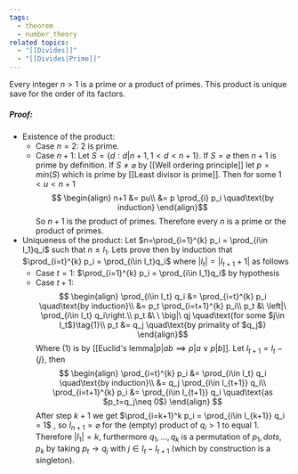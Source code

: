 ```yaml
---
tags:
  - theorem
  - number_theory
related topics:
  - "[[Divides]]"
  - "[[Divides|Prime]]"
---
```

Every integer $n>1$ is a prime or a product of primes. This product is unique save for the order of its factors.
##### Proof:
- Existence of the product:
	- Case $n=2$:
		$2$ is prime.
	- Case $n+1$:
		Let $S=\{d:d|n+1, 1<d<n+1\}$. If $S=\varnothing$ then $n+1$ is prime by definition. If $S\neq \varnothing$ by [[Well ordering principle]] let $p=min(S)$ which is prime by [[Least divisor is prime]]. Then for some $1<u<n+1$$$
		\begin{align}
			n+1 &= pu\\
				&= p \prod_{i} p_i \quad\text{by induction}
		\end{align}$$
		So $n+1$ is the product of primes.
	Therefore every $n$ is a prime or the product of primes.
- Uniqueness of the product:
	Let $n=\prod_{i=1}^{k} p_i = \prod_{i\in I_1}q_i$ such that $n \leq I_1$. Lets prove then by induction that $\prod_{i=t}^{k} p_i = \prod_{i\in I_t}q_i$ where $|I_t| = |I_{t+1}+1|$ as follows
	- Case $t=1$:
		$\prod_{i=1}^{k} p_i = \prod_{i\in I_1}q_i$ by hypothesis
	- Case $t+1$:$$
		\begin{align}
			\prod_{i\in I_t} q_i 
				&= \prod_{i=t}^{k} p_i
					\quad\text{by induction}\\
				&= p_t \prod_{i=t+1}^{k} p_i\\
			p_t 
				&\ \left|\ \prod_{i\in I_t} q_i\right.\\
			p_t &\ \ \big|\ qj
				\quad\text{for some $j\in I_t$}\tag{1}\\
			p_t &= q_j \quad\text{by primality of $q_j$}
		\end{align}$$Where $(1)$ is by [[Euclid's lemma|$p|ab \implies p|a \lor p|b$]]. Let $I_{t+1} = I_t - \{j\}$, then$$
		\begin{align}
			\prod_{i=t}^{k} p_i
				&= \prod_{i\in I_t} q_i 
					\quad\text{by induction}\\
				&= q_j \prod_{i\in I_{t+1}} q_i\\
			\prod_{i=t+1}^{k} p_i
				&= \prod_{i\in I_{t+1}} q_i
					\quad\text{as $p_t=q_j\neq 0$}
		\end{align}
		$$
	After step $k+1$ we get $\prod_{i=k+1}^k p_i = \prod_{i\in I_{k+1}} q_i = 1$ , so $I_{n+1} = \varnothing$ for the (empty) product of $q_i>1$ to equal $1$. Therefore $|I_1|=k$, furthermore $q_1,\dots,q_k$ is a permutation of $p_1,dots,p_k$ by taking $p_t \to q_j$ with $j\in I_t - I_{t+1}$ (which by construction is a singleton).